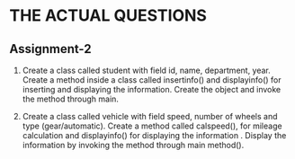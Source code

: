 # THE ACTUAL QUESTIONS

## Assignment-2

1. Create a class called student with field id, name, department, year. 
Create a method inside a class called insertinfo() and displayinfo() for inserting and displaying the information. Create the object and invoke the method through main.


2. Create a class called vehicle with field speed, number of wheels and type (gear/automatic). 
Create a method called calspeed(),  for mileage calculation and displayinfo() for displaying the information . Display the information by invoking the method through main method(). 
